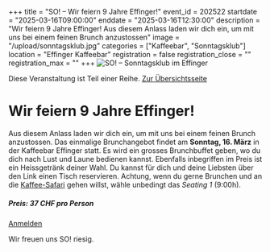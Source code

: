 +++
title = "SO! – Wir feiern 9 Jahre Effinger!"
event_id = 202522
startdate = "2025-03-16T09:00:00"
enddate = "2025-03-16T12:30:00"
description = "Wir feiern 9 Jahre Effinger! Aus diesem Anlass laden wir dich ein, um mit uns bei einem feinen Brunch anzustossen"
image = "/upload/sonntagsklub.jpg"
categories = ["Kaffeebar", "Sonntagsklub"]
location = "Effinger Kaffeebar"
registration = false
registration_close = ""
registration_max = ""
+++
![SO! – Sonntagsklub im Effinger](/upload/sonntagsklub.jpg)
       
Diese Veranstaltung ist Teil einer Reihe. [Zur Übersichtsseite](/sonntagsklub/#t)

# Wir feiern 9 Jahre Effinger!

Aus diesem Anlass laden wir dich ein, um mit uns bei einem feinen Brunch anzustossen. Das einmalige Brunchangebot findet am **Sonntag, 16. März** in der Kaffeebar Effinger statt. Es wird ein grosses Brunchbuffet geben, wo du dich nach Lust und Laune bedienen kannst. Ebenfalls inbegriffen im Preis ist ein Heissgetränk deiner Wahl. Du kannst für dich und deine Liebsten über den Link einen Tisch reservieren. Achtung, wenn du gerne Brunchen und an die [Kaffee-Safari](../202518) gehen willst, wähle unbedingt das _Seating 1_ (9:00h). 

##### Preis: 37 CHF pro Person

<a href="https://forms.gle/3nG6geTtqyuDphZCA" class="btn btn-mod btn-large">Anmelden</a>

Wir freuen uns SO! riesig.